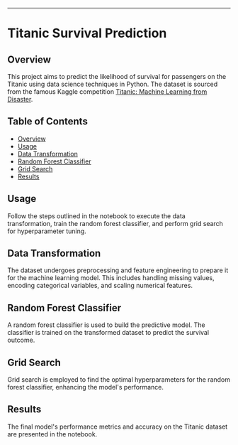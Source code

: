 ---

# Titanic Survival Prediction

## Overview

This project aims to predict the likelihood of survival for passengers on the Titanic using data science techniques in Python. The dataset is sourced from the famous Kaggle competition [Titanic: Machine Learning from Disaster](https://www.kaggle.com/c/titanic).

## Table of Contents

- [Overview](#overview)
- [Usage](#usage)
- [Data Transformation](#data-transformation)
- [Random Forest Classifier](#random-forest-classifier)
- [Grid Search](#grid-search)
- [Results](#results)

## Usage

Follow the steps outlined in the notebook to execute the data transformation, train the random forest classifier, and perform grid search for hyperparameter tuning.

## Data Transformation

The dataset undergoes preprocessing and feature engineering to prepare it for the machine learning model. This includes handling missing values, encoding categorical variables, and scaling numerical features.

## Random Forest Classifier

A random forest classifier is used to build the predictive model. The classifier is trained on the transformed dataset to predict the survival outcome.

## Grid Search

Grid search is employed to find the optimal hyperparameters for the random forest classifier, enhancing the model's performance.

## Results

The final model's performance metrics and accuracy on the Titanic dataset are presented in the notebook.
